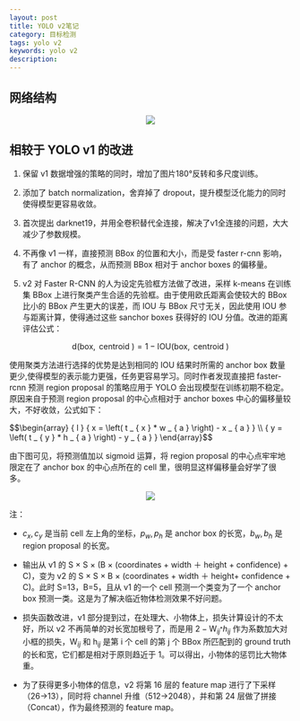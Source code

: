 ```yaml
---
layout: post
title: YOLO v2笔记
category: 目标检测
tags: yolo v2
keywords: yolo v2
description:
---
```


## 网络结构

<center>

<img src="https://raw.githubusercontent.com/chiemon/chiemon.github.io/master/img/YOLO/v2-1.png">

</center>

## 相较于 YOLO v1 的改进

1. 保留 v1 数据增强的策略的同时，增加了图片180°反转和多尺度训练。

2. 添加了 batch normalization，舍弃掉了 dropout，提升模型泛化能力的同时使得模型更容易收敛。

3. 首次提出 darknet19，并用全卷积替代全连接，解决了v1全连接的问题，大大减少了参数规模。

4. 不再像 v1 一样，直接预测 BBox 的位置和大小，而是受 faster r-cnn 影响，有了 anchor 的概念，从而预测 BBox 相对于 anchor boxes 的偏移量。

5. v2 对 Faster R-CNN 的人为设定先验框方法做了改进，采样 k-means 在训练集 BBox 上进行聚类产生合适的先验框。由于使用欧氏距离会使较大的 BBox 比小的 BBox 产生更大的误差，而 IOU 与 BBox 尺寸无关，因此使用 IOU 参与距离计算，使得通过这些 sanchor boxes 获得好的 IOU 分值。改进的距离评估公式：  

$$\mathrm { d } ( \mathrm { box } , \text { centroid } ) = 1 - \mathrm { IOU } ( \mathrm { box } , \text { centroid } )$$

使用聚类方法进行选择的优势是达到相同的 IOU 结果时所需的 anchor box 数量更少,使得模型的表示能力更强，任务更容易学习。同时作者发现直接把 faster-rcnn 预测 region proposal 的策略应用于 YOLO 会出现模型在训练初期不稳定。原因来自于预测 region proposal 的中心点相对于 anchor boxes 中心的偏移量较大，不好收敛，公式如下：

<div>
$$\begin{array} { l } { x = \left( t _ { x } * w _ { a } \right) - x _ { a } } \\ { y = \left( t _ { y } * h _ { a } \right) - y _ { a } } \end{array}$$
</div>

由下图可见，将预测值加以 sigmoid 运算，将 region proposal 的中心点牢牢地限定在了 anchor box 的中心点所在的 cell 里，很明显这样偏移量会好学了很多。

<center>

<img src="https://raw.githubusercontent.com/chiemon/chiemon.github.io/master/img/YOLO/v2-2.png">

</center>

注：

- $c _ { x } , c _ { y }$ 是当前 cell 左上角的坐标，$p _ { w } , p _ { h }$ 是 anchor box 的长宽，$b _ { w } , b _ { h }$  是 region proposal 的长宽。

- 输出从 v1 的 S × S × (B × (coordinates + width ＋ height + confidence) + C)，变为 v2 的 S × S × B × (coordinates + width ＋ height+ confidence + C)。此时 S=13，B=5，且从 v1 的一个 cell 预测一个类变为了一个 anchor box 预测一类。这是为了解决临近物体检测效果不好问题。

- 损失函数改进，v1 部分提到过，在处理大、小物体上，损失计算设计的不太好，所以 v2 不再简单的对长宽加根号了，而是用 $2 - \mathrm { W } _ { i j ^ { * } } h _ { i j }$ 作为系数加大对小框的损失，$\mathrm { W } _ { i j }$ 和 $\mathrm { h } _ { i j }$ 是第 i 个 cell 的第 j 个 BBox 所匹配到的 ground truth 的长和宽，它们都是相对于原则趋近于 1。可以得出，小物体的惩罚比大物体重。

- 为了获得更多小物体的信息，v2 将第 16 层的 feature map 进行了下采样（26->13），同时将 channel 升维（512->2048），并和第 24 层做了拼接（Concat），作为最终预测的 feature map。